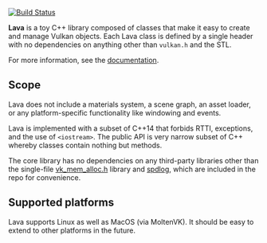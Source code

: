 [![Build Status](https://travis-ci.org/prideout/lava.svg?branch=master)](https://travis-ci.org/prideout/lava)

**Lava** is a toy C++ library composed of classes that make it easy to create and manage Vulkan
objects.  Each Lava class is defined by a single header with no dependencies on anything other than
`vulkan.h` and the STL.

For more information, see the [documentation](http://github.prideout.net/lava/index.html).

## Scope

Lava does not include a materials system, a scene graph, an asset loader, or any
platform-specific functionality like windowing and events.

Lava is implemented with a subset of C++14 that forbids RTTI, exceptions, and the use of
`<iostream>`. The public API is very narrow subset of C++ whereby classes contain nothing but
methods.

The core library has no dependencies on any third-party libraries other than the single-file
[vk_mem_alloc.h](src/vk_mem_alloc.h) library and [spdlog](https://github.com/gabime/spdlog), which
are included in the repo for convenience.

## Supported platforms

Lava supports Linux as well as MacOS (via MoltenVK). It should be easy to extend to other platforms
in the future.